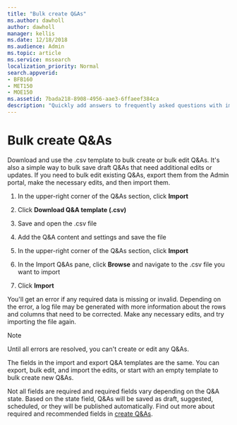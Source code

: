 ```yaml
---
title: "Bulk create Q&As"
ms.author: dawholl
author: dawholl
manager: kellis
ms.date: 12/18/2018
ms.audience: Admin
ms.topic: article
ms.service: mssearch
localization_priority: Normal
search.appverid:
- BFB160
- MET150
- MOE150
ms.assetid: 7bada218-8908-4956-aae3-6ffaeef384ca
description: "Quickly add answers to frequently asked questions with import tools in the Microsoft Search Admin portal"
---
```


# Bulk create Q&As

Download and use the .csv template to bulk create or bulk edit Q&As. It's also a simple way to bulk save draft Q&As that need additional edits or updates. If you need to bulk edit existing Q&As, export them from the Admin portal, make the necessary edits, and then import them.
  
1. In the upper-right corner of the Q&As section, click **Import**
    
2. Click **Download Q&A template (.csv)**
    
3. Save and open the .csv file
    
4. Add the Q&A content and settings and save the file
    
5. In the upper-right corner of the Q&As section, click **Import**
    
6. In the Import Q&As pane, click **Browse** and navigate to the .csv file you want to import 
    
7. Click **Import**
    
You'll get an error if any required data is missing or invalid. Depending on the error, a log file may be generated with more information about the rows and columns that need to be corrected. Make any necessary edits, and try importing the file again.
  
> [!NOTE]
> Until all errors are resolved, you can't create or edit any Q&As. 
  
The fields in the import and export Q&A templates are the same. You can export, bulk edit, and import the edits, or start with an empty template to bulk create new Q&As.
  
Not all fields are required and required fields vary depending on the Q&A state. Based on the state field, Q&As will be saved as draft, suggested, scheduled, or they will be published automatically. Find out more about required and recommended fields in [create Q&As](create-qas.md).

  

